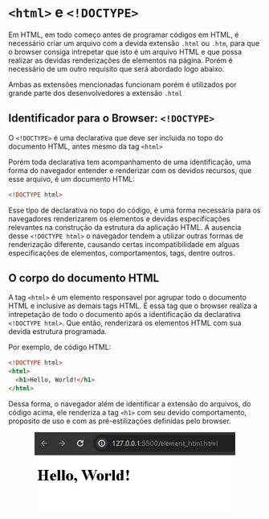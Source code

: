 # `<html>` e `<!DOCTYPE>`

Em HTML, em todo começo antes de programar códigos em HTML, é necessário criar um arquivo com a devida extensão `.html` ou `.htm`, para que o browser consiga intrepetar que isto é um arquivo HTML e que possa realizar as devidas renderizações de elementos na página. Porém é necessário de um outro requisito que será abordado logo abaixo. 

Ambas as extensões mencionadas funcionam porém é utilizados por grande parte dos desenvolvedores a extensão `.html`

## Identificador para o Browser: `<!DOCTYPE>`

O `<!DOCTYPE>` é uma declarativa que deve ser incluida no topo do documento HTML, antes mesmo da tag `<html>`

Porém toda declarativa tem acompanhamento de uma identificação, uma forma do navegador entender e renderizar com os devidos recursos, que esse arquivo, é um documento HTML:

```HTML
<!DOCTYPE html>
```

Esse tipo de declarativa no topo do código, é uma forma necessária para os navegadores renderizarem os elementos e devidas especificações relevantes na construção da estrutura da aplicação HTML. A ausencia desse `<!DOCTYPE html>` o navegador tendem a utilizar outras formas de renderização diferente, causando certas incompatibilidade em alguas especificações de elementos, comportamentos, tags, dentre outros.


## O corpo do documento HTML

A tag `<html>` é um elemento responsavel por agrupar todo o documento HTML e inclusive as demais tags HTML. É essa tag que o browser realiza a intrepetação de todo o documento após a identificação da declarativa `<!DOCTYPE html>`. Que então, renderizará os elementos HTML com sua devida estrutura programada.

Por exemplo, de código HTML:

```HTML
<!DOCTYPE html>
<html>
  <h1>Hello, World!</h1>
</html>
```

Dessa forma, o navegador além de identificar a extensão do arquivos, do código acima, ele renderiza a tag `<h1>` com seu devido comportamento, proposito de uso e com as pré-estilizações definidas pelo browser.

<div align="center">
  <img src="../../assets/2ELEMENT_HTML_doctype_html.png" alt="400x180">
</div>